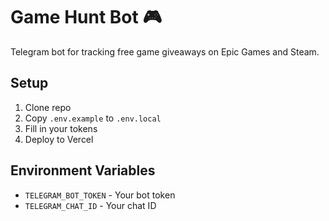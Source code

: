 # Game Hunt Bot 🎮

Telegram bot for tracking free game giveaways on Epic Games and Steam.

## Setup

1. Clone repo
2. Copy `.env.example` to `.env.local`
3. Fill in your tokens
4. Deploy to Vercel

## Environment Variables

- `TELEGRAM_BOT_TOKEN` - Your bot token
- `TELEGRAM_CHAT_ID` - Your chat ID
